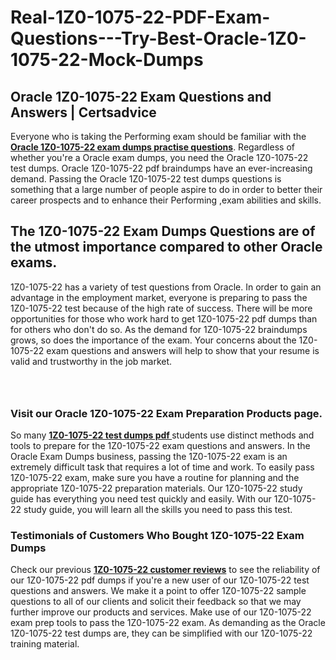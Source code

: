 # Real-1Z0-1075-22-PDF-Exam-Questions---Try-Best-Oracle-1Z0-1075-22-Mock-Dumps
<h2><strong>Oracle 1Z0-1075-22 Exam Questions and Answers | Certsadvice</strong></h2> <p>Everyone who is taking the Performing exam should be familiar with the <a href="http://www.certsadvice.com/oracle/1z0-1075-22-practice-questions"><strong>Oracle 1Z0-1075-22 exam dumps practise questions</strong></a>. Regardless of whether you&#39;re a Oracle exam dumps, you need the Oracle 1Z0-1075-22 test dumps. Oracle 1Z0-1075-22 pdf braindumps have an ever-increasing demand. Passing the Oracle 1Z0-1075-22 test dumps questions is something that a large number of people aspire to do in order to better their career prospects and to enhance their Performing ,exam abilities and skills.</p> <h2><strong>The 1Z0-1075-22 Exam Dumps Questions are of the utmost importance compared to other Oracle exams.</strong></h2> <p>1Z0-1075-22 has a variety of test questions from Oracle. In order to gain an advantage in the employment market, everyone is preparing to pass the 1Z0-1075-22 test because of the high rate of success. There will be more opportunities for those who work hard to get 1Z0-1075-22 pdf dumps than for others who don&#39;t do so. As the demand for 1Z0-1075-22 braindumps grows, so does the importance of the exam. Your concerns about the 1Z0-1075-22 exam questions and answers will help to show that your resume is valid and trustworthy in the job market.</p> <p><a href="http://www.certsadvice.com/oracle/1z0-1075-22-practice-questions" style="display: block; padding: 1em 0; text-align: center; "><img alt="" src="https://1.bp.blogspot.com/-RUOr8Wn-CRk/YUYAxC8kcHI/AAAAAAAAAnw/F7BbdI3tw8QDj5z8iX0vQAioQzKiUxduwCLcBGAsYHQ/s0/unnamed.jpg" /></a></p> <h3><strong>Visit our Oracle 1Z0-1075-22 Exam Preparation Products page.</strong></h3> <p>So many <a href="http://www.certsadvice.com/oracle/1z0-1075-22-practice-questions"><strong>1Z0-1075-22 test dumps pdf </strong></a>students use distinct methods and tools to prepare for the 1Z0-1075-22 exam questions and answers. In the Oracle Exam Dumps business, passing the 1Z0-1075-22 exam is an extremely difficult task that requires a lot of time and work. To easily pass 1Z0-1075-22 exam, make sure you have a routine for planning and the appropriate 1Z0-1075-22 preparation materials. Our 1Z0-1075-22 study guide has everything you need test quickly and easily. With our 1Z0-1075-22 study guide, you will learn all the skills you need to pass this test.</p> <h3><strong>Testimonials of Customers Who Bought 1Z0-1075-22 Exam Dumps</strong></h3> <p>Check our previous <a href="http://www.certsadvice.com/oracle/1z0-1075-22-practice-questions"><strong>1Z0-1075-22 customer reviews</strong></a> to see the reliability of our 1Z0-1075-22 pdf dumps if you&#39;re a new user of our 1Z0-1075-22 test questions and answers. We make it a point to offer 1Z0-1075-22 sample questions to all of our clients and solicit their feedback so that we may further improve our products and services. Make use of our 1Z0-1075-22 exam prep tools to pass the 1Z0-1075-22 exam. As demanding as the Oracle 1Z0-1075-22 test dumps are, they can be simplified with our 1Z0-1075-22 training material.</p>
